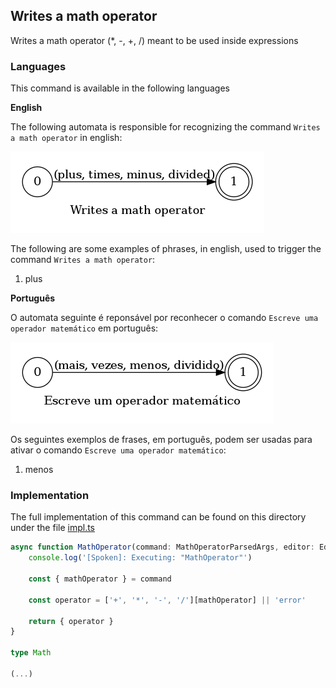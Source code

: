## Writes a math operator

Writes a math operator (*, -, +, /) meant to be used inside expressions

### Languages

This command is available in the following languages

**English**

The following automata is responsible for recognizing the command `Writes a math operator` in english:

![English](phrase_en-US.png)

The following are some examples of phrases, in english, used to trigger the command `Writes a math operator`:

1. plus

**Português**

O automata seguinte é reponsável por reconhecer o comando `Escreve uma operador matemático` em português:

![Português](phrase_pt-BR.png)

Os seguintes exemplos de frases, em português, podem ser usadas para ativar o comando `Escreve uma operador matemático`:

1. menos

### Implementation

The full implementation of this command can be found on this directory under the file [impl.ts](impl.ts)

```typescript
async function MathOperator(command: MathOperatorParsedArgs, editor: Editor, context: {}) {
    console.log('[Spoken]: Executing: "MathOperator"')

    const { mathOperator } = command

    const operator = ['+', '*', '-', '/'][mathOperator] || 'error'

    return { operator }
}

type Math

(...)
```